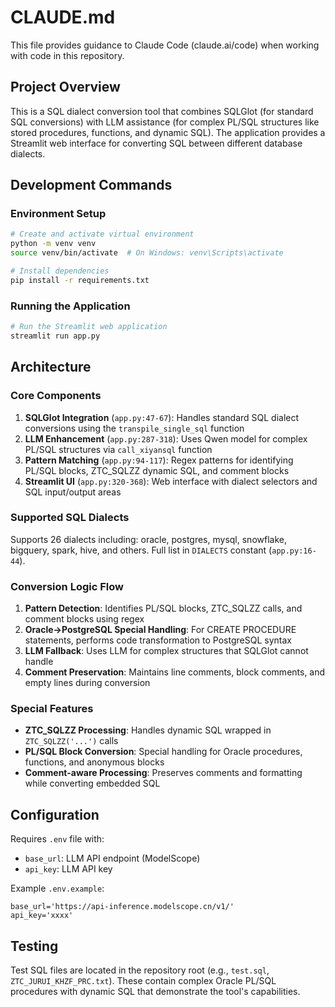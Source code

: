# CLAUDE.md

This file provides guidance to Claude Code (claude.ai/code) when working with code in this repository.

## Project Overview

This is a SQL dialect conversion tool that combines SQLGlot (for standard SQL conversions) with LLM assistance (for complex PL/SQL structures like stored procedures, functions, and dynamic SQL). The application provides a Streamlit web interface for converting SQL between different database dialects.

## Development Commands

### Environment Setup
```bash
# Create and activate virtual environment
python -m venv venv
source venv/bin/activate  # On Windows: venv\Scripts\activate

# Install dependencies
pip install -r requirements.txt
```

### Running the Application
```bash
# Run the Streamlit web application
streamlit run app.py
```

## Architecture

### Core Components

1. **SQLGlot Integration** (`app.py:47-67`): Handles standard SQL dialect conversions using the `transpile_single_sql` function
2. **LLM Enhancement** (`app.py:287-318`): Uses Qwen model for complex PL/SQL structures via `call_xiyansql` function
3. **Pattern Matching** (`app.py:94-117`): Regex patterns for identifying PL/SQL blocks, ZTC_SQLZZ dynamic SQL, and comment blocks
4. **Streamlit UI** (`app.py:320-368`): Web interface with dialect selectors and SQL input/output areas

### Supported SQL Dialects
Supports 26 dialects including: oracle, postgres, mysql, snowflake, bigquery, spark, hive, and others. Full list in `DIALECTS` constant (`app.py:16-44`).

### Conversion Logic Flow

1. **Pattern Detection**: Identifies PL/SQL blocks, ZTC_SQLZZ calls, and comment blocks using regex
2. **Oracle→PostgreSQL Special Handling**: For CREATE PROCEDURE statements, performs code transformation to PostgreSQL syntax
3. **LLM Fallback**: Uses LLM for complex structures that SQLGlot cannot handle
4. **Comment Preservation**: Maintains line comments, block comments, and empty lines during conversion

### Special Features

- **ZTC_SQLZZ Processing**: Handles dynamic SQL wrapped in `ZTC_SQLZZ('...')` calls
- **PL/SQL Block Conversion**: Special handling for Oracle procedures, functions, and anonymous blocks
- **Comment-aware Processing**: Preserves comments and formatting while converting embedded SQL

## Configuration

Requires `.env` file with:
- `base_url`: LLM API endpoint (ModelScope)
- `api_key`: LLM API key

Example `.env.example`:
```
base_url='https://api-inference.modelscope.cn/v1/'
api_key='xxxx'
```

## Testing

Test SQL files are located in the repository root (e.g., `test.sql`, `ZTC_JURUI_KHZF_PRC.txt`). These contain complex Oracle PL/SQL procedures with dynamic SQL that demonstrate the tool's capabilities.
